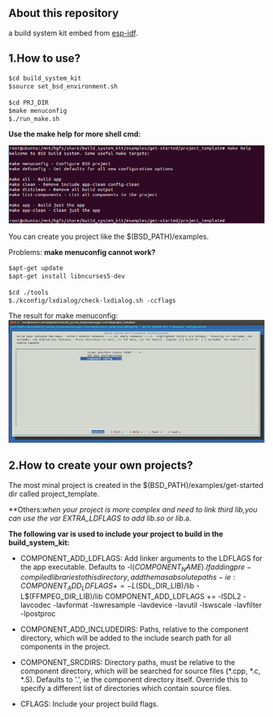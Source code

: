 ## About this repository
a build system kit embed from [esp-idf](https://github.com/espressif/esp-idf).



## 1.How to use?

	$cd build_system_kit
    $source set_bsd_environment.sh
    
    $cd PRJ_DIR
    $make menuconfig
    $./run_make.sh
   
**Use the make help for more shell cmd:**

![](make_help.png)


You can create you project like the $(BSD_PATH)/examples.

Problems:
**make menuconfig cannot work?**

    $apt-get update
    $apt-get install libncurses5-dev
    
    $cd ./tools
    $./kconfig/lxdialog/check-lxdialog.sh -ccflags

The result for make menuconfig:
![](menuconfig.png)

## 2.How to create your own projects?
The most minal project is created in the $(BSD_PATH)/examples/get-started dir called project_template.

**Others:**when your project is more complex and need to link third lib,you can use the var EXTRA_LDFLAGS to add lib*.so or lib*.a.

**The following var is used to include your project to build in the build_system_kit:**

- COMPONENT_ADD_LDFLAGS:  Add linker arguments to the LDFLAGS for the app executable. Defaults to -l$(COMPONENT_NAME). If adding pre-compiled libraries to this directory, add them as absolute paths - ie:
    COMPONENT_ADD_LDFLAGS += -L$(SDL_DIR_LIB)/lib -L$(FFMPEG_DIR_LIB)/lib
    COMPONENT_ADD_LDFLAGS += -lSDL2 -lavcodec -lavformat -lswresample -lavdevice -lavutil  -lswscale -lavfilter -lpostproc
    
- COMPONENT_ADD_INCLUDEDIRS: Paths, relative to the component directory, which will be added to the include search path for all components in the project.

- COMPONENT_SRCDIRS: Directory paths, must be relative to the component directory, which will be searched for source files (*.cpp, *.c, *.S). Defaults to '.', ie the component directory itself. Override this to specify a different list of directories which contain source files.
 
- CFLAGS: Include your project build flags.



 


  